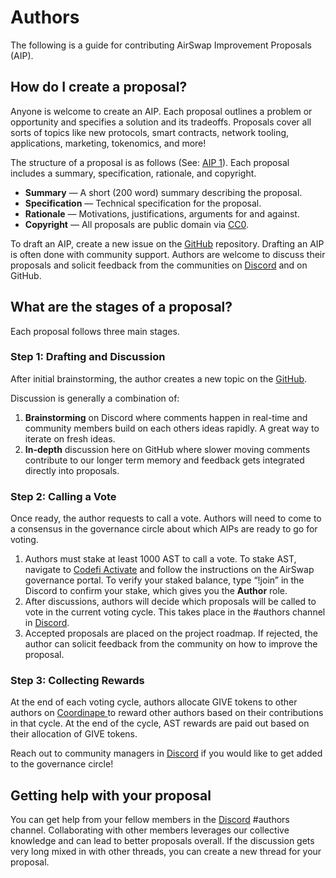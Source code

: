 # Authors

The following is a guide for contributing AirSwap Improvement Proposals \(AIP\).

## How do I create a proposal?

Anyone is welcome to create an AIP. Each proposal outlines a problem or opportunity and specifies a solution and its tradeoffs. Proposals cover all sorts of topics like new protocols, smart contracts, network tooling, applications, marketing, tokenomics, and more!

The structure of a proposal is as follows \(See: [AIP 1](https://github.com/airswap/airswap-aips/issues/1/31)\). Each proposal includes a summary, specification, rationale, and copyright.

* **Summary** — A short \(200 word\) summary describing the proposal.
* **Specification** — Technical specification for the proposal.
* **Rationale** — Motivations, justifications, arguments for and against.
* **Copyright** — All proposals are public domain via [CC0](https://creativecommons.org/publicdomain/zero/1.0/).

To draft an AIP, create a new issue on the [GitHub](https://github.com/airswap/airswap-aips/issues) repository. Drafting an AIP is often done with community support. Authors are welcome to discuss their proposals and solicit feedback from the communities on [Discord](https://chat.airswap.io/) and on GitHub.

## What are the stages of a proposal?

Each proposal follows three main stages.

### Step 1: Drafting and Discussion

After initial brainstorming, the author creates a new topic on the [GitHub](https://github.com/airswap/airswap-aips/issues).

Discussion is generally a combination of:

1. **Brainstorming** on Discord where comments happen in real-time and community members build on each others ideas rapidly. A great way to iterate on fresh ideas.
2. **In-depth** discussion here on GitHub where slower moving comments contribute to our longer term memory and feedback gets integrated directly into proposals.

### Step 2: Calling a Vote

Once ready, the author requests to call a vote. Authors will need to come to a consensus in the governance circle about which AIPs are ready to go for voting.

1. Authors must stake at least 1000 AST to call a vote. To stake AST, navigate to [Codefi Activate](https://activate.codefi.network/staking/airswap/governance) and follow the instructions on the AirSwap governance portal. To verify your staked balance, type “!join” in the Discord to confirm your stake, which gives you the **Author** role.
2. After discussions, authors will decide which proposals will be called to vote in the current voting cycle. This takes place in the \#authors channel in [Discord](https://chat.airswap.io).
3. Accepted proposals are placed on the project roadmap. If rejected, the author can solicit feedback from the community on how to improve the proposal.

### Step 3: Collecting Rewards

At the end of each voting cycle, authors allocate GIVE tokens to other authors on [Coordinape ](https://coordinape.com/)to reward other authors based on their contributions in that cycle. At the end of the cycle, AST rewards are paid out based on their allocation of GIVE tokens.

Reach out to community managers in [Discord](https://chat.airswap.io) if you would like to get added to the governance circle!

## Getting help with your proposal

You can get help from your fellow members in the [Discord](https://chat.airswap.io/) \#authors channel. Collaborating with other members leverages our collective knowledge and can lead to better proposals overall. If the discussion gets very long mixed in with other threads, you can create a new thread for your proposal.

